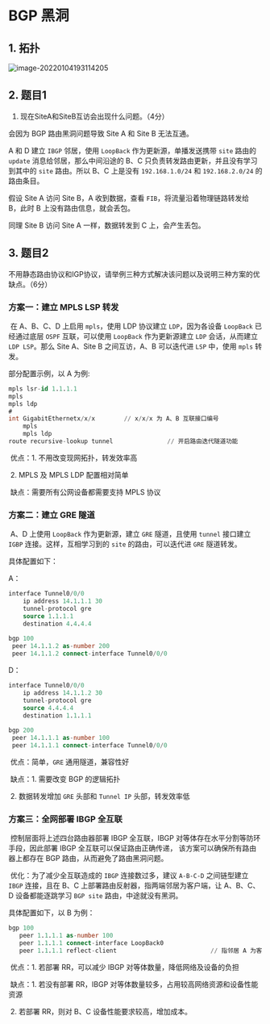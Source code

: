 # BGP 黑洞

## 1. 拓扑

![image-20220104193114205](https://s2.loli.net/2022/01/04/H5jv9U4lSgea6nq.png)

## 2. 题目1

1. 现在SiteA和SiteB互访会出现什么问题。（4分）

会因为 BGP 路由黑洞问题导致 Site A 和 Site B 无法互通。

A 和 D 建立 `IBGP` 邻居，使用 `LoopBack` 作为更新源，单播发送携带 `site` 路由的 `update` 消息给邻居，那么中间沿途的 B、C 只负责转发路由更新，并且没有学习到其中的 `site` 路由。所以 B、C 上是没有 `192.168.1.0/24` 和 `192.168.2.0/24` 的路由条目。

假设 Site A 访问 Site B，A 收到数据，查看 `FIB`，将流量沿着物理链路转发给 B，此时 B 上没有路由信息，就会丢包。

同理 Site B 访问 Site A 一样，数据转发到 C 上，会产生丢包。

## 3. 题目2

不用静态路由协议和IGP协议，请举例三种方式解决该问题以及说明三种方案的优缺点。（6分）

### 方案一：建立 MPLS LSP 转发

​	在 A、B、C、D 上启用 `mpls`，使用 LDP 协议建立 `LDP`，因为各设备 `LoopBack` 已经通过底层 `OSPF` 互联，可以使用 `LoopBack` 作为更新源建立 `LDP` 会话，从而建立 `LDP LSP`。那么 Site A、Site B 之间互访，A、B 可以迭代进 `LSP` 中，使用 `mpls` 转发。

部分配置示例，以 A 为例:

```sql
mpls lsr-id 1.1.1.1
mpls
mpls ldp
#
int GigabitEthernetx/x/x		// x/x/x 为 A、B 互联接口编号
	mpls
	mpls ldp
route recursive-lookup tunnel				// 开启路由迭代隧道功能
```

​	优点：1. 不用改变现网拓扑，转发效率高

​                2. MPLS 及 MPLS LDP 配置相对简单

​	缺点：需要所有公网设备都需要支持 MPLS 协议

### 方案二：建立 GRE 隧道

​	A、D 上使用 `LoopBack` 作为更新源，建立 `GRE` 隧道，且使用 `tunnel` 接口建立  `IGBP` 连接。这样，互相学习到的 `site` 的路由，可以迭代进 `GRE` 隧道转发。

具体配置如下：

A：

```sql
interface Tunnel0/0/0
	ip address 14.1.1.1 30
	tunnel-protocol gre
	source 1.1.1.1
	destination 4.4.4.4
	
bgp 100
 peer 14.1.1.2 as-number 200
 peer 14.1.1.2 connect-interface Tunnel0/0/0
```

D：

```sql
interface Tunnel0/0/0
	ip address 14.1.1.2 30
	tunnel-protocol gre
	source 4.4.4.4
	destination 1.1.1.1
	
bgp 200
 peer 14.1.1.1 as-number 100
 peer 14.1.1.1 connect-interface Tunnel0/0/0
```

​	优点：简单，`GRE` 通用隧道，兼容性好

​	缺点：1. 需要改变 BGP 的逻辑拓扑

​				2. 数据转发增加 `GRE` 头部和 `Tunnel IP` 头部，转发效率低

### 方案三：全网部署 IBGP 全互联

​    控制层面将上述四台路由器部署 IBGP 全互联，IBGP 对等体存在水平分割等防环手段，因此部署 IBGP 全互联可以保证路由正确传递， 该方案可以确保所有路由器上都存在 BGP 路由，从而避免了路由黑洞问题。

​	优化：为了减少全互联造成的 `IBGP` 连接数过多，建议 `A-B-C-D` 之间链型建立 `IBGP` 连接，且在 B、C 上部署路由反射器，指两端邻居为客户端，让 A、B、C、D 设备都能逐跳学习 `BGP site` 路由，中途就没有黑洞。

具体配置如下，以 B 为例：

```sql
bgp 100
   peer 1.1.1.1 as-number 100
   peer 1.1.1.1 connect-interface LoopBack0
   peer 1.1.1.1 reflect-client							// 指邻居 A 为客户端
```

​	优点：1. 若部署 RR，可以减少 IBGP 对等体数量，降低网络及设备的负担

​	缺点：1. 若没有部署 RR，IBGP 对等体数量较多，占用较高网络资源和设备性能资源 

​                2. 若部署 RR，则对 B、C 设备性能要求较高，增加成本。


